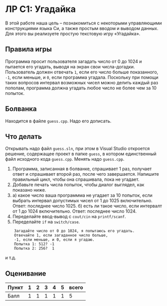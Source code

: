 # ЛР С1: Угадайка

В этой работе наша цель – познакомиться с некоторыми управляющими 
конструкциями языка Си, а также простым вводом и выводом данных. 
Для этого вы реализуете простую текстовую игру «Угадайка».

## Правила игры

Программа просит пользователя загадать число от 0 до 1024 и пытается 
его угадать, выводя на экран свои числа-догадки. Пользователь должен 
отвечать `1`, если его число больше показанного, `-1`, если меньше, и `0`, 
если программа угадала. 
Поскольку при помощи таких вопросов интервал возможных чисел  можно делить 
каждый раз пополам, программа должна угадать любое число не более чем за 
10 попыток. 

## Болванка

Находится в файле `guess.cpp`. Надо его дописать.

## Что делать

Открывать надо файл `guess.sln`, при этом в  Visual Studio откроется решение,
содержащее проект в папке `guess`, в котором единственный файл исходного кода
`guess.cpp`. Менять надо `guess.cpp`.

1. Программа, записанная в болванке, спрашивает 1 раз, получает ответ и спрашивает 
   второй раз, после чего завершается. Напишите правильный цикл, чтобы она 
   спрашивала, пока не угадает.
2. Добавьте печать числа попыток, чтобы диалог выглядел, как показано ниже.
3. a) какое число ваша программма не угадает за 10 попыток,  если выбрать интервал допустимых чисел от 1 до 1025 включительно. 
   Ответ: последнее число 1025.
   б) есть ли такое число, если интервалт от 1 до 1024 включительно.
   Ответ: последнее число 1024.
4. Переделайте ввод-вывод с `cout/cin` на `printf/scanf`.
5. Переделайте `if` на `switch/case`.

```
    Загадайте число от 0 до 1024, я попытаюсь его угадать.
    Отвечайте 1, если загаданное число больше,
    -1, если меньше, и 0, если я угадаю.
    Попытка 1: 512? -1
    Попытка 2: 256?  1
```
и т.д.


## Оценивание

|Пункт |  1  |  2  |  3  |  4  |  5  | всего |
|------|-----|-----|-----|-----|-----|-------|
|Балл  |  1  |  1  |  1  | 1   | 1   |   5   |

